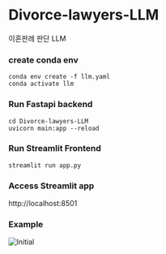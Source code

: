 # Divorce-lawyers-LLM
이혼판례 판단 LLM

### create conda env

```
conda env create -f llm.yaml
conda activate llm
```

### Run Fastapi backend


```
cd Divorce-lawyers-LLM
uvicorn main:app --reload
```

### Run Streamlit Frontend

```
streamlit run app.py
```

### Access Streamlit app
http://localhost:8501 

### Example
![Initial](https://github.com/rlaehghks5/Divorce-lawyers-LLM/assets/121927513/304bd2d7-edb0-4e3c-a6cf-0e6c5c5ff0c5.png)